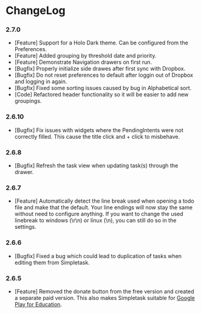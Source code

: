 # ChangeLog


### 2.7.0

* [Feature] Support for a Holo Dark theme. Can be configured from the Preferences.
* [Feature] Added grouping by threshold date and priority.
* [Feature] Demonstrate Navigation drawers on first run.
* [Bugfix] Properly initialize side drawes after first sync with Dropbox.
* [Bugfix] Do not reset preferences to default after loggin out of Dropbox and logging in again.
* [Bugfix] Fixed some sorting issues caused by bug in Alphabetical sort.
* [Code] Refactored header functionality so it will be easier to add new groupings.


### 2.6.10

* [Bugfix] Fix issues with widgets where the PendingIntents were not correctly filled. This cause the title click and + click to misbehave.

### 2.6.8

* [Bugfix] Refresh the task view when updating task(s) through the drawer.


### 2.6.7

* [Feature] Automatically detect the line break used when opening a todo file and make that the default. Your line endings will now stay the same without need to configure anything. If you want to change the used linebreak to windows (\\r\\n) or linux (\\n), you can still do so in the settings.

### 2.6.6

* [Bugfix] Fixed a bug which could lead to duplication of tasks when editing them from Simpletask.

### 2.6.5

* [Feature] Removed the donate button from the free version and created a separate paid version. This also makes Simpletask suitable for [Google Play for Education](http://developer.android.com/distribute/googleplay/edu/index.html).
